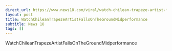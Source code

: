 ```yaml
---
direct_url: https://www.news18.com/viral/watch-chilean-trapeze-artist-falls-on-the-ground-mid-performance-8669059.html
layout: post
title: WatchChileanTrapezeArtistFallsOnTheGroundMidperformance
subtitle: News 18
tags: []
---
```


WatchChileanTrapezeArtistFallsOnTheGroundMidperformance
